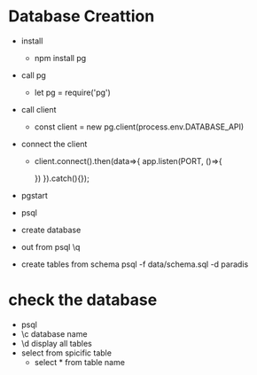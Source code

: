 # Database Creattion
- install 
    - npm install pg 
- call pg
    - let pg = require('pg')
- call client 
    - const client = new pg.client(process.env.DATABASE_API)
- connect the client
    - client.connect().then(data=>{
        app.listen(PORT, ()=>{

        })
    }).catch(){});

- pgstart
- psql
- create database
- out from psql \q
- create tables from schema psql -f data/schema.sql -d paradis

# check the database
- psql
- \c database name
- \d display all tables
- select from spicific table 
    - select * from table name



    




